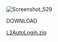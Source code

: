 

![Screenshot_529](https://github.com/VirusCPP/L2autologin/assets/164004355/4594f754-41cc-44c5-b122-079524e52b9b)


DOWNLOAD

[L2AutoLogin.zip](https://github.com/user-attachments/files/16375904/L2AutoLogin.zip)
